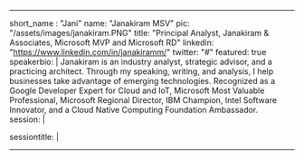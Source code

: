 ---

short_name : "Jani"
name: "Janakiram MSV"
pic: "/assets/images/janakiram.PNG"
title: "Principal Analyst, Janakiram & Associates, Microsoft MVP and Microsoft RD"
linkedin: "https://www.linkedin.com/in/janakiramm/"
twitter: "#"
featured: true
speakerbio: |
    Janakiram is an industry analyst, strategic advisor, and a practicing architect. Through my speaking, writing, and analysis, I help businesses take advantage of emerging technologies. Recognized as a Google Developer Expert for Cloud and IoT, Microsoft Most Valuable Professional, Microsoft Regional Director, IBM Champion, Intel Software Innovator, and a Cloud Native Computing Foundation Ambassador.    
session: |
    
sessiontitle: |
    
---